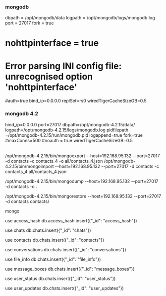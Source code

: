 

### mongodb 
dbpath = /opt/mongodb/data 
logpath = /opt/mongodb/logs/mongodb.log
port = 27017
fork = true
# nohttpinterface = true
# Error parsing INI config file: unrecognised option 'nohttpinterface'
#auth=true
bind_ip=0.0.0.0
replSet=rs0
wiredTigerCacheSizeGB=0.5

### mongodb 4.2
bind_ip=0.0.0.0
port=27017
dbpath=/opt/mongodb-4.2.15/data/
logpath=/opt/mongodb-4.2.15/logs/mongodb.log
pidfilepath =/opt/mongodb-4.2.15/run/mongodb.pid
logappend=true
fork=true
#maxConns=500
#noauth = true
wiredTigerCacheSizeGB=0.5


######

/opt/mongodb-4.2.15/bin/mongoexport --host=192.168.95.132 --port=27017 -d contacts -c contacts_4 -o  all/contacts_4.json 
/opt/mongodb-4.2.15/bin/mongoimport --host=192.168.95.132 --port=27017 -d contacts -c contacts_4  all/contacts_4.json

/opt/mongodb-4.2.15/bin/mongodump --host=192.168.95.132 --port=27017 -d contacts -o .

/opt/mongodb-4.2.15/bin/mongorestore --host=192.168.95.132 --port=27017 -d contacts contacts/


mongo

use access_hash
db.access_hash.insert({"_id": "access_hash"})

use chats
db.chats.insert({"_id": "chats"})

use contacts
db.chats.insert({"_id": "contacts"})

use conversations
db.chats.insert({"_id": "conversations"})

use file_info
db.chats.insert({"_id": "file_info"})

use message_boxes
db.chats.insert({"_id": "message_boxes"})

use user_status
db.chats.insert({"_id": "user_status"})

use user_updates
db.chats.insert({"_id": "user_updates"})



